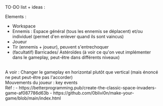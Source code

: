 TO-DO list + ideas :

Elements :
- Workspace
- Ennemis : Espace général (tous les ennemis se déplacent) et/ou individuel (permet d'en enlever quand ils sont vaincus)
- Joueur
- Tir (ennemis + joueur), peuvent s'entrechoquer
- (facultatif) Barricades/ Astéroïdes (à voir ce qu'on veut implémenter dans le gameplay, peut-être dans différents niveaux)
<br>
A voir : Changer le gameplay en horizontal plutôt que vertical (mais énoncé ne peut peut-être pas l'accorder)
<br>
Mouvements du joueur : key events
<br>
Réf : - https://betterprogramming.pub/create-the-classic-space-invaders-game-af087786d63b
      - https://github.com/0bIivi0n/make-your-game/blob/main/index.html
